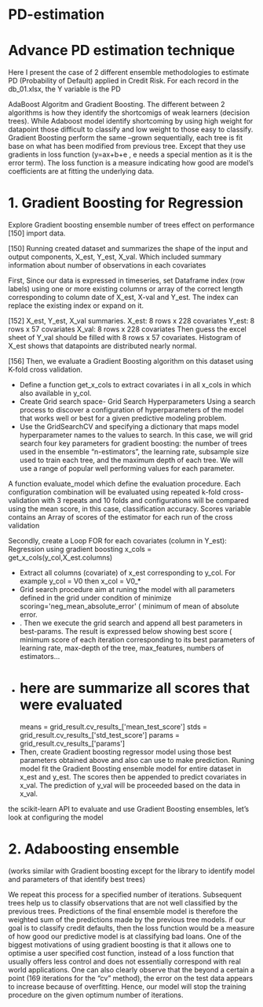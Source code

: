 # PD-estimation
# Advance PD estimation technique

Here I present the case of 2 different ensemble methodologies to estimate PD (Probability of Default) applied in Credit Risk.
For each record in the db_01.xlsx, the Y variable is the PD 

AdaBoost Algoritm and Gradient Boosting. The different between 2 algorithms is how they identify the shortcomigs of weak learners (decision trees). 
While Adaboost model identify shortcoming by using high weight for datapoint those difficult to classify and low weight to those easy to classify. 
Gradient Boosting perform the same –grown sequentially, each tree is fit base on what has been modified from previous tree. Except that they use gradients in loss function (y=ax+b+e , e needs a special mention as it is the error term). The loss function is a measure indicating how good are model’s coefficients are at fitting the underlying data.

# 1.	Gradient Boosting for Regression
Explore Gradient boosting ensemble number of trees effect on performance
[150] import data.

[150] Running created dataset and summarizes the shape of the input and output components, X_est, Y_est, X_val. Which included summary information about number of observations in each covariates

First, Since our data is expressed in timeseries, set Dataframe index (row labels) using one or more existing columns or array of the correct length  corresponding  to column date of  X_est, X-val and Y_est. The index can replace the existing index or expand on it.

[152] X_est, Y_est, X_val summaries. 
X_est: 8 rows x 228 covariates
Y_est: 8 rows x 57 covariates
X_val: 8 rows x 228 covariates
Then guess the excel sheet of Y_val should be filled with 8 rows x 57 covariates.
Histogram of X_est shows that datapoints are distributed nearly normal. 

[156] Then, we evaluate a Gradient Boosting algorithm on this dataset using K-fold cross validation.
- Define a function get_x_cols to extract covariates i in all x_cols in which also available in y_col.
- Create Grid search space- Grid Search Hyperparameters
Using a search process to discover a configuration of hyperparameters of the model that works well or best for a given predictive modeling problem. 
-	Use the GridSearchCV and specifying a dictionary that maps model hyperparameter names to the values to search. In this case, we will grid search four key parameters for gradient boosting: the number of trees used in the ensemble “n-estimators”, the learning rate, subsample size used to train each tree, and the maximum depth of each tree. We will use a range of popular well performing values for each parameter.

A function evaluate_model which define the evaluation procedure. Each configuration combination will be evaluated using repeated k-fold cross-validation with 3 repeats and 10 folds and configurations will be compared using the mean score, in this case, classification accuracy.
Scores variable contains an Array of scores of the estimator for each run of the cross validation

Secondly, create a Loop FOR for each covariates (column in Y_est):
Regression using gradient boosting
x_cols = get_x_cols(y_col,X_est.columns)
-	Extract all columns (covariate) of x_est corresponding to y_col. For example  y_col = V0 then x_col = V0_*
-	Grid search procedure aim at runing the model with all parameters defined in the grid under condition of minimize scoring='neg_mean_absolute_error' ( minimum of mean of absolute error.
-	. Then we execute the grid search and append all best parameters in best-params. The result is expressed below showing best score ( minimum score of each iteration corresponding to its best parameters of learning rate, max-depth of the tree, max_features, numbers of estimators… 
-	# here are summarize all scores that were evaluated
    means = grid_result.cv_results_['mean_test_score']
    stds = grid_result.cv_results_['std_test_score']
    params = grid_result.cv_results_['params']
-	Then, create Gradient boosting regressor model using those best parameters obtained above and also can use to make prediction. Runing model fit the Gradient Boosting ensemble model for entire dataset in x_est and y_est. The scores then be appended to predict covariates in x_val. The prediction of y_val will be proceeded based on the data in x_val.

the scikit-learn API to evaluate and use Gradient Boosting ensembles, let’s look at configuring the model
	
# 2. Adaboosting ensemble

(works similar with Gradient boosting except for the library to identify model and parameters of that identify best trees)


We repeat this process for a specified number of iterations. Subsequent trees help us to classify observations that are not well classified by the previous trees. Predictions of the final ensemble model is therefore the weighted sum of the predictions made by the previous tree models.
if our goal is to classify credit defaults, then the loss function would be a measure of how good our predictive model is at classifying bad loans. One of the biggest motivations of using gradient boosting is that it allows one to optimise a user specified cost function, instead of a loss function that usually offers less control and does not essentially correspond with real world applications.
One can also clearly observe that the beyond a certain a point (169 iterations for the “cv” method), the error on the test data appears to increase because of overfitting. Hence, our model will stop the training procedure on the given optimum number of iterations.



